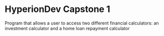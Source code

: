 # HyperionDev Capstone 1

Program that allows a user to access two different financial calculators: an investment calculator and a home loan repayment calculator

